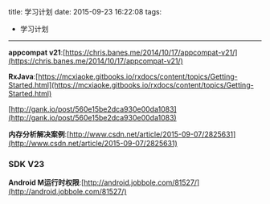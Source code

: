 title: 学习计划
date: 2015-09-23 16:22:08
tags:
- 学习计划

---

**appcompat v21**:[https://chris.banes.me/2014/10/17/appcompat-v21/](https://chris.banes.me/2014/10/17/appcompat-v21/)

**RxJava**:[https://mcxiaoke.gitbooks.io/rxdocs/content/topics/Getting-Started.html](https://mcxiaoke.gitbooks.io/rxdocs/content/topics/Getting-Started.html)

[http://gank.io/post/560e15be2dca930e00da1083](http://gank.io/post/560e15be2dca930e00da1083)

**内存分析解决案例**:[http://www.csdn.net/article/2015-09-07/2825631](http://www.csdn.net/article/2015-09-07/2825631)

### SDK V23

**Android M运行时权限**:[http://android.jobbole.com/81527/](http://android.jobbole.com/81527/)